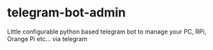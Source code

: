 # telegram-bot-admin
Little configurable python based telegram bot to manage your PC, RPi, Orange Pi etc... via telegram
